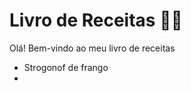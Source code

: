 # Livro de Receitas :woman_cook:

Olá! Bem-vindo ao meu livro de receitas

- Strogonof de frango
- ​
